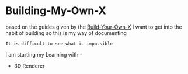 # Building-My-Own-X
based on the guides given by the [Build-Your-Own-X](https://github.com/codecrafters-io/build-your-own-x)
I want to get into the habit of building so this is my way of documenting
```
It is difficult to see what is impossible
```
I am starting my Learning with -
- 3D Renderer
